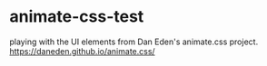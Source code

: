 # animate-css-test
playing with the UI elements from Dan Eden's animate.css project. https://daneden.github.io/animate.css/
